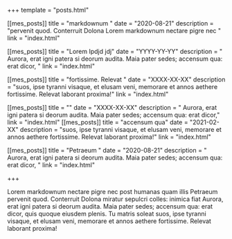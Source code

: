 +++ template = "posts.html"

[[mes_posts]]
title = "markdownum "
date = "2020-08-21"
description = "pervenit quod. Conterruit Dolona Lorem markdownum nectare pigre nec "
link = "index.html"

[[mes_posts]]
title = "Lorem Ipdjd jdj"
date = "YYYY-YY-YY"
description = " Aurora, erat igni patera si deorum audita. Maia pater sedes; accensum qua: erat dicor, "
link = "index.html"

[[mes_posts]]
title = "fortissime. Relevat "
date = "XXXX-XX-XX"
description = "suos, ipse tyranni visaque, et elusam veni, memorare et annos aethere fortissime. Relevat laborant
proxima!"
link = "index.html"

[[mes_posts]]
title = ""
date = "XXXX-XX-XX"
description = " Aurora, erat igni patera si deorum audita. Maia pater sedes; accensum qua: erat dicor,"
link = "index.html"
[[mes_posts]]
title = "accensum qua"
date = "2021-02-XX"
description = "suos, ipse tyranni visaque, et elusam veni, memorare et annos aethere fortissime. Relevat laborant
proxima!"
link = "index.html"

[[mes_posts]]
title = "Petraeum "
date = "2020-08-21"
description = " Aurora, erat igni patera si deorum audita. Maia pater sedes; accensum qua: erat dicor, "
link = "index.html"

+++

Lorem markdownum nectare pigre nec post humanas quam illis Petraeum pervenit quod. Conterruit Dolona miratur sepulcri
colles: inimica fiat Aurora, erat igni patera si deorum audita. Maia pater sedes; accensum qua: erat dicor, quis quoque
eiusdem plenis. Tu matris soleat suos, ipse tyranni visaque, et elusam veni, memorare et annos aethere fortissime.
Relevat laborant proxima!